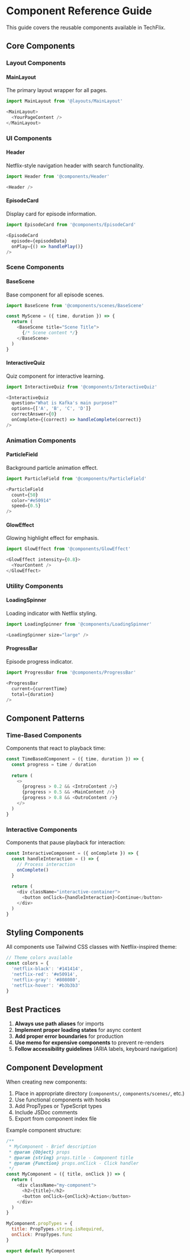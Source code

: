 # Component Reference Guide

This guide covers the reusable components available in TechFlix.

## Core Components

### Layout Components

#### MainLayout
The primary layout wrapper for all pages.

```javascript
import MainLayout from '@layouts/MainLayout'

<MainLayout>
  <YourPageContent />
</MainLayout>
```

### UI Components

#### Header
Netflix-style navigation header with search functionality.

```javascript
import Header from '@components/Header'

<Header />
```

#### EpisodeCard
Display card for episode information.

```javascript
import EpisodeCard from '@components/EpisodeCard'

<EpisodeCard 
  episode={episodeData}
  onPlay={() => handlePlay()}
/>
```

### Scene Components

#### BaseScene
Base component for all episode scenes.

```javascript
import BaseScene from '@components/scenes/BaseScene'

const MyScene = ({ time, duration }) => {
  return (
    <BaseScene title="Scene Title">
      {/* Scene content */}
    </BaseScene>
  )
}
```

#### InteractiveQuiz
Quiz component for interactive learning.

```javascript
import InteractiveQuiz from '@components/InteractiveQuiz'

<InteractiveQuiz
  question="What is Kafka's main purpose?"
  options={['A', 'B', 'C', 'D']}
  correctAnswer={0}
  onComplete={(correct) => handleComplete(correct)}
/>
```

### Animation Components

#### ParticleField
Background particle animation effect.

```javascript
import ParticleField from '@components/ParticleField'

<ParticleField 
  count={50}
  color="#e50914"
  speed={0.5}
/>
```

#### GlowEffect
Glowing highlight effect for emphasis.

```javascript
import GlowEffect from '@components/GlowEffect'

<GlowEffect intensity={0.8}>
  <YourContent />
</GlowEffect>
```

### Utility Components

#### LoadingSpinner
Loading indicator with Netflix styling.

```javascript
import LoadingSpinner from '@components/LoadingSpinner'

<LoadingSpinner size="large" />
```

#### ProgressBar
Episode progress indicator.

```javascript
import ProgressBar from '@components/ProgressBar'

<ProgressBar 
  current={currentTime}
  total={duration}
/>
```

## Component Patterns

### Time-Based Components

Components that react to playback time:

```javascript
const TimeBasedComponent = ({ time, duration }) => {
  const progress = time / duration
  
  return (
    <>
      {progress > 0.2 && <IntroContent />}
      {progress > 0.5 && <MainContent />}
      {progress > 0.8 && <OutroContent />}
    </>
  )
}
```

### Interactive Components

Components that pause playback for interaction:

```javascript
const InteractiveComponent = ({ onComplete }) => {
  const handleInteraction = () => {
    // Process interaction
    onComplete()
  }
  
  return (
    <div className="interactive-container">
      <button onClick={handleInteraction}>Continue</button>
    </div>
  )
}
```

## Styling Components

All components use Tailwind CSS classes with Netflix-inspired theme:

```javascript
// Theme colors available
const colors = {
  'netflix-black': '#141414',
  'netflix-red': '#e50914',
  'netflix-gray': '#808080',
  'netflix-hover': '#b3b3b3'
}
```

## Best Practices

1. **Always use path aliases** for imports
2. **Implement proper loading states** for async content
3. **Add proper error boundaries** for production
4. **Use memo for expensive components** to prevent re-renders
5. **Follow accessibility guidelines** (ARIA labels, keyboard navigation)

## Component Development

When creating new components:

1. Place in appropriate directory (`components/`, `components/scenes/`, etc.)
2. Use functional components with hooks
3. Add PropTypes or TypeScript types
4. Include JSDoc comments
5. Export from component index file

Example component structure:

```javascript
/**
 * MyComponent - Brief description
 * @param {Object} props
 * @param {string} props.title - Component title
 * @param {Function} props.onClick - Click handler
 */
const MyComponent = ({ title, onClick }) => {
  return (
    <div className="my-component">
      <h2>{title}</h2>
      <button onClick={onClick}>Action</button>
    </div>
  )
}

MyComponent.propTypes = {
  title: PropTypes.string.isRequired,
  onClick: PropTypes.func
}

export default MyComponent
```